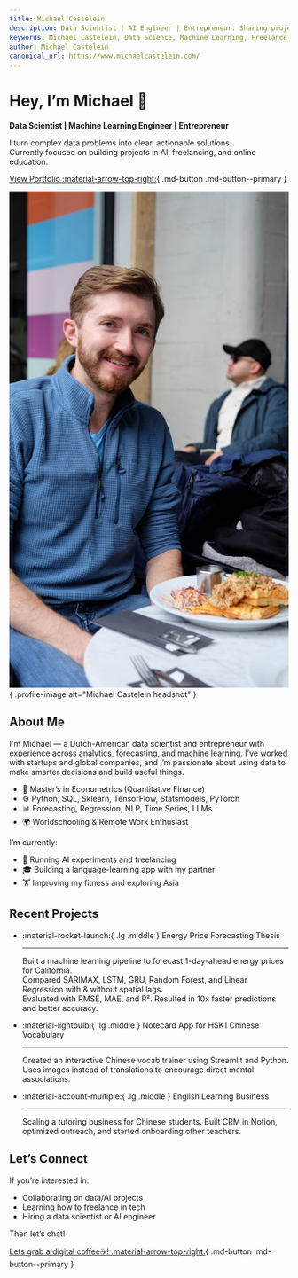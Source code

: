 ```yaml
---
title: Michael Castelein
description: Data Scientist | AI Engineer | Entrepreneur. Sharing projects and helping people level up in AI, freelancing, and tech.
keywords: Michael Castelein, Data Science, Machine Learning, Freelance AI, AI Consultant, AI Portfolio
author: Michael Castelein
canonical_url: https://www.michaelcastelein.com/
---
```


<div class="hero-section grid-container" markdown>

<div class="text-intro-grid" markdown>

# Hey, I’m Michael 👋

**Data Scientist | Machine Learning Engineer | Entrepreneur**

I turn complex data problems into clear, actionable solutions.  
Currently focused on building projects in AI, freelancing, and online education.

[View Portfolio :material-arrow-top-right:](portfolio/){ .md-button .md-button--primary }

</div>

<div class="profile-image-grid" markdown>

![Michael Castelein](assets/@michaelcastelein.jpeg){ .profile-image alt="Michael Castelein headshot" }

</div>

</div>

## About Me

I'm Michael — a Dutch-American data scientist and entrepreneur with experience across analytics, forecasting, and machine learning. I’ve worked with startups and global companies, and I’m passionate about using data to make smarter decisions and build useful things.

- 🧠 Master’s in Econometrics (Quantitative Finance)
- ⚙️ Python, SQL, Sklearn, TensorFlow, Statsmodels, PyTorch
- 📊 Forecasting, Regression, NLP, Time Series, LLMs
- 🌍 Worldschooling & Remote Work Enthusiast

I’m currently:

- 🧪 Running AI experiments and freelancing
- 🎓 Building a language-learning app with my partner
- 🏋️ Improving my fitness and exploring Asia

## Recent Projects

<div class="grid cards" markdown>

- :material-rocket-launch:{ .lg .middle } Energy Price Forecasting Thesis

  ***

  Built a machine learning pipeline to forecast 1-day-ahead energy prices for California.  
  Compared SARIMAX, LSTM, GRU, Random Forest, and Linear Regression with & without spatial lags.  
  Evaluated with RMSE, MAE, and R². Resulted in 10x faster predictions and better accuracy.

- :material-lightbulb:{ .lg .middle } Notecard App for HSK1 Chinese Vocabulary

  ***

  Created an interactive Chinese vocab trainer using Streamlit and Python.  
  Uses images instead of translations to encourage direct mental associations.

- :material-account-multiple:{ .lg .middle } English Learning Business

  ***

  Scaling a tutoring business for Chinese students. Built CRM in Notion, optimized outreach, and started onboarding other teachers.

</div>

## Let’s Connect

If you’re interested in:

- Collaborating on data/AI projects
- Learning how to freelance in tech
- Hiring a data scientist or AI engineer

Then let’s chat!

[Lets grab a digital coffee☕! :material-arrow-top-right:](https://calendly.com/mpcastelein/1-1-coffee-chat){ .md-button .md-button--primary }
